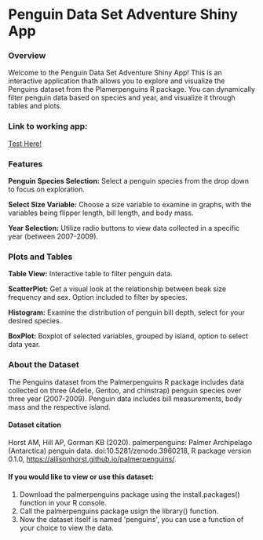 # Penguin Data Set Adventure Shiny App

### Overview
Welcome to the Penguin Data Set Adventure Shiny App! This is an interactive application thath allows you to explore and visualize the Penguins dataset from the Plamerpenguins R package. You can dynamically filter penguin data based on species and year, and visualize it through tables and plots.

### Link to working app:
[Test Here!](https://blambert.shinyapps.io/penguinapp/)

### Features

**Penguin Species Selection:** Select a penguin species from the drop down to focus on exploration.

**Select Size Variable:** Choose a size variable to examine in graphs, with the variables being flipper length, bill length, and body mass.

**Year Selection:** Utilize radio buttons to view data collected in a specific year (between 2007-2009).

### Plots and Tables

**Table View:** Interactive table to filter penguin data.

**ScatterPlot:** Get a visual look at the relationship between beak size frequency and sex. Option included to filter by species.

**Histogram:** Examine the distribution of penguin bill depth, select for your desired species.

**BoxPlot:** Boxplot of selected variables, grouped by island, option to select data year.


### About the Dataset
The Penguins dataset from the Palmerpenguins R package includes data collected on three (Adelie, Gentoo, and chinstrap) penguin species over three year (2007-2009). Penguin data includes bill measurements, body mass and the respective island.

#### Dataset citation 
Horst AM, Hill AP, Gorman KB (2020). palmerpenguins: Palmer Archipelago (Antarctica) penguin data. doi:10.5281/zenodo.3960218, R package version 0.1.0, https://allisonhorst.github.io/palmerpenguins/.

#### If you would like to view or use this dataset: 
1. Download the palmerpenguins package using the install.packages() function in your R console.
2. Call the palmerpenguins package usign the library() function.
3. Now the dataset itself is named 'penguins', you can use a function of your choice to view the data.
